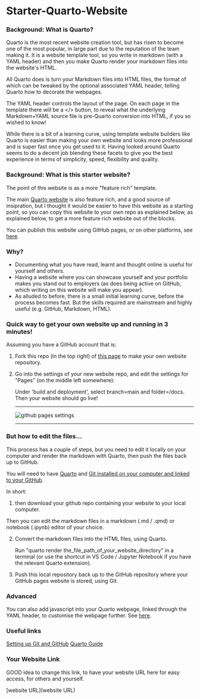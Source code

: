 # Starter-Quarto-Website

### Background: What is Quarto?

Quarto is the most recent website creation tool, but has risen to become one of the most popular, in large part due to the reputation of the team making it. It is a website template tool, so you write in markdown (with a YAML header) and then you make Quarto render your markdown files into the website's HTML.

All Quarto does is turn your Markdown files into HTML files, the format of which can be tweaked by the optional associated YAML header, telling Quarto how to decorate the webpages.

The YAML header controls the layout of the page. On each page in the template there will be a </> button, to reveal what the underlying Markdown+YAML source file is pre-Quarto conversion into HTML, if you so wished to know!

While there is a bit of a learning curve, using template website builders like Quarto is easier than making your own website and looks more professional and is super fast once you get used to it. Having looked around Quarto seems to do a decent job blending these facets to give you the best experience in terms of simplicity, speed, flexibility and quality.

### Background: What is this starter website?

The point of this website is as a more "feature rich" template.

The main [Quarto website](https://quarto.org/) is also feature rich, and a good source of insipration, but I thought it would be easier to have this website as a starting point, so you can copy this website to your own repo as explained below, as explained below, to get a more feature rich website out of the blocks.

You can publish this website using GitHub pages, or on other platforms, see [here](https://quarto.org/docs/publishing/index.html).

### Why?

- Documenting what you have read, learnt and thought online is useful for yourself and others.
- Having a website where you can showcase yourself and your portfolio makes you stand out to employers (as does being active on GitHub, which writing on this website will make you appear).
- As alluded to before, there is a small initial learning curve, before the process becomes fast. But the skills required are mainstream and highly useful (e.g. GitHub, Markdown, HTML).

### Quick way to get your own website up and running in 3 minutes!

Assuming you have a GitHub account that is:

1. Fork this repo (in the top right) of [this page](https://github.com/Smule11/Starter-Quarto-Website/) to make your own website repository.

2. Go into the settings of your new website repo, and edit the settings for "Pages" (on the middle left somewhere):

    Under 'build and deployment', select branch=main and folder=/docs. Then your website should go live!
    
    ----------
    
    ![github pages settings](https://user-images.githubusercontent.com/22969230/213680688-a73472b9-612e-4309-9dcf-c565af6afa09.png)
    
    ----------

### But how to edit the files...

This process has a couple of steps, but you need to edit it locally on your computer and render the markdown with Quarto, then push the files back up to GitHub.

You will need to have [Quarto](https://quarto.org/) and [Git installed on your computer and linked to your GitHub](https://www.codecademy.com/article/f1-u3-git-setup).

In short:

1.  then download your github repo containing your website to your local computer.

  Then you can edit the markdown files in a markdown (.md / .qmd) or notebook (.ipynb) editor of your choice.

2. Convert the markdown files into the HTML files, using Quarto. 

    Run "quarto render the_file_path_of_your_website_directory" in a terminal (or use the shortcut in VS Code / Jupyter Notebook if you have the relevant Quarto extension).

3. Push this local repository back up to the GitHub repository where your GitHub pages website is stored, using Git. 

### Advanced

You can also add javascript into your Quarto webpage, linked through the YAML header, to customise the webpage further. See [here](https://quarto.org/docs/reference/formats/html.html#includes).

### Useful links

[Setting up Git and GitHub](https://www.codecademy.com/article/f1-u3-git-setup)
[Quarto Guide](https://quarto.org/)

### Your Website Link

GOOD idea to change this link, to have your website URL here for easy access, for others and yourself.

[website URL](website URL)
